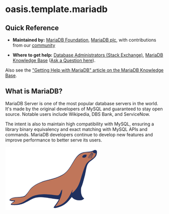 # oasis.template.mariadb


## Quick Reference

- **Maintained by:**
  [MariaDB Foundation](https://mariadb.org), [MariaDB plc](https://mariadb.com), with contributions from our [community](https://mariadb.org/community/)

- **Where to get help:**
  [Database Administrators (Stack Exchange)](https://dba.stackexchange.com), [MariaDB Knowledge Base](https://mariadb.com/kb) ([Ask a Question here](https://mariadb.com/kb/en/ask/)).

Also see the ["Getting Help with MariaDB" article on the MariaDB Knowledge Base](https://mariadb.com/kb/en/getting-help-with-mariadb/).

## What is MariaDB?

MariaDB Server is one of the most popular database servers in the world. It's made by the original developers of MySQL and guaranteed to stay open source. Notable users include Wikipedia, DBS Bank, and ServiceNow.

The intent is also to maintain high compatibility with MySQL, ensuring a library binary equivalency and exact matching with MySQL APIs and commands. MariaDB developers continue to develop new features and improve performance to better serve its users.

![MariaDB Logo](https://raw.githubusercontent.com/docker-library/docs/554e4b9aaac2e266b9ab31e9a312cb6f96d69286/mariadb/logo.png)
